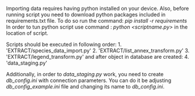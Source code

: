 Importing data requires having python installed on your device. 
Also, before running script you need to download python packages included in requirements.txt file.
To do so run the command:
	*pip install -r requirements*
In order to tun python script use command :
	*python <scriptname.py>*
in the location of script.

Scripts should be executed in following order:
	1. 'EXTRACT/species_data_import.py'
	2. 'EXTRACT/list_annex_transform.py'
	3. 'EXTRACT/legend_transform.py'
and after object in database are created:
	4. 'data_staging.py'

Additionally, in order to *data_staging.py* work, you need to create *db_config.ini* with connection parameters.
You can do it be adjusting *db_config_example.ini* file and changing its name to *db_config.ini*.
	